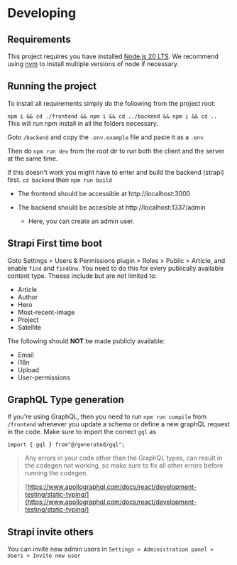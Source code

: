 # Developing

## Requirements

This project requires you have installed [Node.js 20 LTS](https://nodejs.org/en/download). We recommend using [nvm](https://github.com/nvm-sh/nvm) to install multiple versions of node if necessary.

## Running the project

To install all requirements simply do the following from the project root:

`npm i && cd ./frontend && npm i && cd ../backend && npm i && cd ..` This will run npm install in all the folders necessary.

Goto `/backend` and copy the `.env.example` file and paste it as a `.env`.

Then do `npm run dev` from the root dir to run both the client and the server at the same time.

If this doesn't work you might have to enter and build the backend (strapi) first.
`cd backend` then `npm run build`

-   The frontend should be accessible at http://localhost:3000

-   The backend should be accesible at http://localhost:1337/admin
    -   Here, you can create an admin user.

## Strapi First time boot

Goto Settings > Users & Permissions plugin > Roles > Public > Article, and enable `find` and `findOne`. You need to do this for every publically available content type. Theese include but are not limited to:

-   Article
-   Author
-   Hero
-   Most-recent-image
-   Project
-   Satellite

The following should **NOT** be made publicly available:

-   Email
-   i18n
-   Upload
-   User-permissions

## GraphQL Type generation

If you're using GraphQL, then you need to run `npm run compile` from `/frontend` whenever you update a schema or define a new graphQL request in the code. Make sure to import the correct `gql` as

```
import { gql } from"@/generated/gql";
```

> Any errors in your code other than the GraphQL types, can result in the codegen not working, so make sure to fix all other errors before running the codegen.

> [https://www.apollographql.com/docs/react/development-testing/static-typing/](https://www.apollographql.com/docs/react/development-testing/static-typing/)

## Strapi invite others

You can invite new admin users in `Settings > Administration panel > Users > Invite new user`
